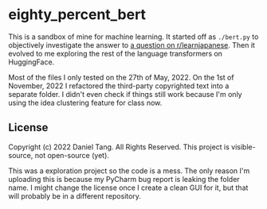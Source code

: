 # eighty_percent_bert

This is a sandbox of mine for machine learning.
It started off as `./bert.py` to objectively investigate the answer to [a question on r/learnjapanese](https://old.reddit.com/r/LearnJapanese/comments/uxr6zf/what_80_comprehension_feels_like/).
Then it evolved to me exploring the rest of the language transformers on HuggingFace.

Most of the files I only tested on the 27th of May, 2022.
On the 1st of November, 2022 I refactored the third-party copyrighted text into a separate folder.
I didn't even check if things still work because I'm only using the idea clustering feature for class now.

## License

Copyright (c) 2022 Daniel Tang. All Rights Reserved.
This project is visible-source, not open-source (yet).

This was a exploration project so the code is a mess.
The only reason I'm uploading this is because my PyCharm bug report is leaking the folder name.
I might change the license once I create a clean GUI for it, but that will probably be in a different repository.

